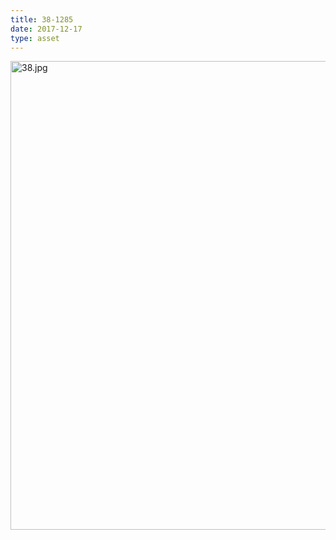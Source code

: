 ```yaml
---
title: 38-1285
date: 2017-12-17
type: asset
---
```

<img src="http://ccnmtl.columbia.edu/projects/histologylab/assets/images/38.jpg" height="750" alt="38.jpg" style="margin: 0;padding: 0;border: 0;">
